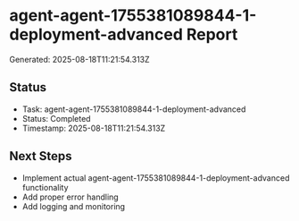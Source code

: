 # agent-agent-1755381089844-1-deployment-advanced Report

Generated: 2025-08-18T11:21:54.313Z

## Status
- Task: agent-agent-1755381089844-1-deployment-advanced
- Status: Completed
- Timestamp: 2025-08-18T11:21:54.313Z

## Next Steps
- Implement actual agent-agent-1755381089844-1-deployment-advanced functionality
- Add proper error handling
- Add logging and monitoring
